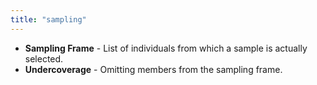 ```yaml
---
title: "sampling"
---
```


- **Sampling Frame** - List of individuals from which a sample is actually selected.
- **Undercoverage** - Omitting members from the sampling frame.

